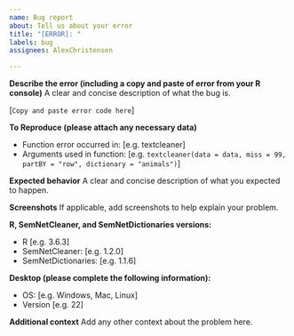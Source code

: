 ```yaml
---
name: Bug report
about: Tell us about your error
title: "[ERROR]: "
labels: bug
assignees: AlexChristensen

---
```


<!--- Please replace information in the [square brackets] and delete the brackets -->

**Describe the error (including a copy and paste of error from your R console)**
A clear and concise description of what the bug is.

[`Copy and paste error code here`]

**To Reproduce (please attach any necessary data)**
- Function error occurred in: [e.g. textcleaner]
- Arguments used in function:  [e.g. `textcleaner(data = data, miss = 99, partBY = "row", dictionary = "animals")`]

**Expected behavior**
A clear and concise description of what you expected to happen.

**Screenshots**
If applicable, add screenshots to help explain your problem.

**R, SemNetCleaner, and SemNetDictionaries versions:**
- R [e.g. 3.6.3]
- SemNetCleaner: [e.g. 1.2.0]
- SemNetDictionaries: [e.g. 1.1.6]

**Desktop (please complete the following information):**
 - OS: [e.g. Windows, Mac, Linux]
 - Version [e.g. 22]

**Additional context**
Add any other context about the problem here.
